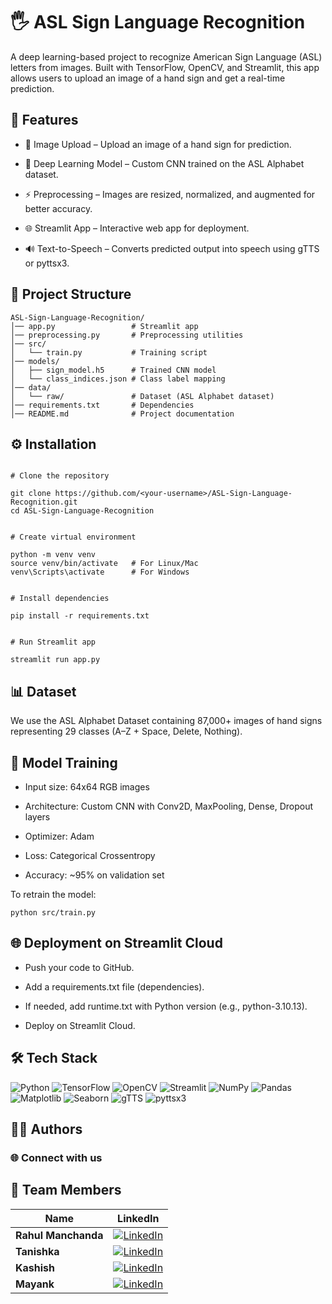 #  🖐️ **ASL Sign Language Recognition**

A deep learning-based project to recognize American Sign Language (ASL) letters from images.
Built with TensorFlow, OpenCV, and Streamlit, this app allows users to upload an image of a hand sign and get a real-time prediction.

## 🚀 **Features**

- 📸 Image Upload – Upload an image of a hand sign for prediction.

- 🧠 Deep Learning Model – Custom CNN trained on the ASL Alphabet dataset.

- ⚡ Preprocessing – Images are resized, normalized, and augmented for better accuracy.

- 🌐 Streamlit App – Interactive web app for deployment.

- 🔊 Text-to-Speech – Converts predicted output into speech using gTTS or pyttsx3.

## 📂 **Project Structure**
```
ASL-Sign-Language-Recognition/
│── app.py                 # Streamlit app
│── preprocessing.py       # Preprocessing utilities
│── src/
│   └── train.py           # Training script
│── models/
│   ├── sign_model.h5      # Trained CNN model
│   └── class_indices.json # Class label mapping
│── data/
│   └── raw/               # Dataset (ASL Alphabet dataset)
│── requirements.txt       # Dependencies
│── README.md              # Project documentation
```

## ⚙️ **Installation**
```

# Clone the repository

git clone https://github.com/<your-username>/ASL-Sign-Language-Recognition.git
cd ASL-Sign-Language-Recognition


# Create virtual environment

python -m venv venv
source venv/bin/activate   # For Linux/Mac
venv\Scripts\activate      # For Windows


# Install dependencies

pip install -r requirements.txt


# Run Streamlit app

streamlit run app.py
```

## 📊 **Dataset**

We use the ASL Alphabet Dataset
 containing 87,000+ images of hand signs representing 29 classes (A–Z + Space, Delete, Nothing).

## 🧠 **Model Training**

- Input size: 64x64 RGB images

- Architecture: Custom CNN with Conv2D, MaxPooling, Dense, Dropout layers

- Optimizer: Adam

- Loss: Categorical Crossentropy

- Accuracy: ~95% on validation set

To retrain the model:
```
python src/train.py
```
## 🌐 **Deployment on Streamlit Cloud**

- Push your code to GitHub.

- Add a requirements.txt file (dependencies).

- If needed, add runtime.txt with Python version (e.g., python-3.10.13).

- Deploy on Streamlit Cloud.

## 🛠️ Tech Stack

![Python](https://img.shields.io/badge/Python-3.10+-3776AB?style=for-the-badge&logo=python&logoColor=white)
![TensorFlow](https://img.shields.io/badge/TensorFlow/Keras-FF6F00?style=for-the-badge&logo=tensorflow&logoColor=white)
![OpenCV](https://img.shields.io/badge/OpenCV-5C3EE8?style=for-the-badge&logo=opencv&logoColor=white)
![Streamlit](https://img.shields.io/badge/Streamlit-FF4B4B?style=for-the-badge&logo=streamlit&logoColor=white)
![NumPy](https://img.shields.io/badge/NumPy-013243?style=for-the-badge&logo=numpy&logoColor=white)
![Pandas](https://img.shields.io/badge/Pandas-150458?style=for-the-badge&logo=pandas&logoColor=white)
![Matplotlib](https://img.shields.io/badge/Matplotlib-ffffff?style=for-the-badge&logo=plotly&logoColor=black)
![Seaborn](https://img.shields.io/badge/Seaborn-0099CC?style=for-the-badge&logoColor=white)
![gTTS](https://img.shields.io/badge/gTTS-FFDD00?style=for-the-badge&logo=google&logoColor=black)
![pyttsx3](https://img.shields.io/badge/pyttsx3-4B8BBE?style=for-the-badge&logo=python&logoColor=white)



## 👨‍💻 **Authors**

### 🌐 Connect with us  
## 👥 Team Members  

| Name | LinkedIn |
|------|----------|
| **Rahul Manchanda** | [![LinkedIn](https://img.shields.io/badge/LinkedIn-0A66C2?style=for-the-badge&logo=linkedin&logoColor=white)](https://www.linkedin.com/in/rahul-manchanda-3959b120a/) |
| **Tanishka** | [![LinkedIn](https://img.shields.io/badge/LinkedIn-0A66C2?style=for-the-badge&logo=linkedin&logoColor=white)](https://www.linkedin.com/in/tanishka-mukhi09/) |
| **Kashish** | [![LinkedIn](https://img.shields.io/badge/LinkedIn-0A66C2?style=for-the-badge&logo=linkedin&logoColor=white)](https://www.linkedin.com/in/kashish-rana-6116691b5/) |
| **Mayank** | [![LinkedIn](https://img.shields.io/badge/LinkedIn-0A66C2?style=for-the-badge&logo=linkedin&logoColor=white)](https://www.linkedin.com/in/mayank-gaur-dev/) |



